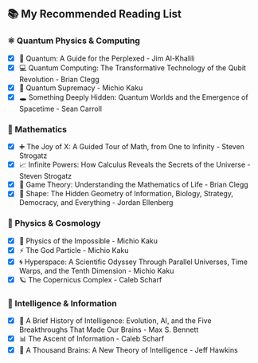 

## 📚 My Recommended Reading List

### ⚛️ Quantum Physics & Computing

* [x] 🔬 Quantum: A Guide for the Perplexed - Jim Al-Khalili
* [x] 💻 Quantum Computing: The Transformative Technology of the Qubit Revolution - Brian Clegg
* [x] 🌌 Quantum Supremacy - Michio Kaku
* [x] 🕳️ Something Deeply Hidden: Quantum Worlds and the Emergence of Spacetime - Sean Carroll

### 🧮 Mathematics

* [x] ➕ The Joy of X: A Guided Tour of Math, from One to Infinity - Steven Strogatz
* [x] 📈 Infinite Powers: How Calculus Reveals the Secrets of the Universe - Steven Strogatz
* [x] 🎯 Game Theory: Understanding the Mathematics of Life - Brian Clegg
* [x] 📐 Shape: The Hidden Geometry of Information, Biology, Strategy, Democracy, and Everything - Jordan Ellenberg

### 🚀 Physics & Cosmology

* [x] 🌠 Physics of the Impossible - Michio Kaku
* [x] ⚡ The God Particle - Michio Kaku
* [x] 🌀 Hyperspace: A Scientific Odyssey Through Parallel Universes, Time Warps, and the Tenth Dimension - Michio Kaku
* [x] 🪐 The Copernicus Complex - Caleb Scharf

### 🧠 Intelligence & Information

* [x] 🤖 A Brief History of Intelligence: Evolution, AI, and the Five Breakthroughs That Made Our Brains - Max S. Bennett
* [x] 📊 The Ascent of Information - Caleb Scharf​​​​​​​​​​​​​​​​
* [x] 🧠 A Thousand Brains: A New Theory of Intelligence - Jeff Hawkins
